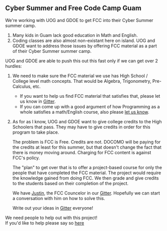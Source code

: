 ## Cyber Summer and Free Code Camp Guam

We're working with UOG and GDOE to get FCC into their Cyber Summer summer camp.

1. Many kids in Guam lack good education in Math and English.
2. Coding classes are also almost non-existant here on island.
UOG and GDOE want to address those issues by offering FCC material as a part of their Cyber Summer summer camp.

UOG and GDOE are able to push this out this fast only if we can get over 2 hurdles:

1. We need to make sure the FCC material we use has High School / College level math concepts. That would be Algebra, Trigonometry, Pre-Calculus, etc.
    * If you want to help us find FCC material that satisfies that, please let us know in [Gitter](https://gitter.im/Chovin/DocomoFreeCodeCamp).
    * If you can come up with a good argument of how Programming as a whole satisfies a math/English course, also please [let us know](https://gitter.im/Chovin/DocomoFreeCodeCamp).

2. As for as I know, UOG and GDOE want to give college credits to the High Schoolers that pass. They may have to give credits in order for this program to take place.

    The problem is FCC is Free. Credits are not. DOCOMO will be paying for the credits at least for this summer, but that doesn't change the fact that there is money moving around. Charging for FCC content is against FCC's policy.

    The "plan" to get over that is to offer a project-based course for only the people that have completed the FCC material. The project would require the knowledge gained from doing FCC. We then grade and give credits to the students based on their completion of the project. 

    We have [Justin](https://github.com/hallaathrad), the FCC Councelor in our [Gitter](https://gitter.im/Chovin/DocomoFreeCodeCamp). Hopefully we can start a conversation with him on how to solve this. 

    Write out your ideas in [Gitter](https://gitter.im/Chovin/DocomoFreeCodeCamp) everyone!
    
We need people to help out with this project!  
If you'd like to help please say so [here](https://github.com/Chovin/FreeCodeCampGuamHelp/blob/master/CyberSummer/Project%20Team.md)
